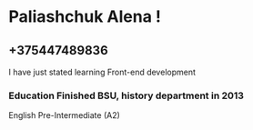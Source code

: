 # Paliashchuk Alena   !
## +375447489836
I have just stated learning Front-end development
### Education   Finished BSU, history department in 2013
English Pre-Intermediate (A2)
